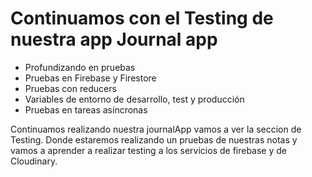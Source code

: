 # Continuamos con el Testing de nuestra app Journal app

- Profundizando en pruebas
- Pruebas en Firebase y Firestore
- Pruebas con reducers
- Variables de entorno de desarrollo, test y producción
- Pruebas en tareas asíncronas

Continuamos realizando nuestra journalApp vamos a ver la seccion de Testing. Donde estaremos realizando un pruebas de nuestras notas y vamos a aprender a realizar testing a los servicios de firebase y de Cloudinary.
